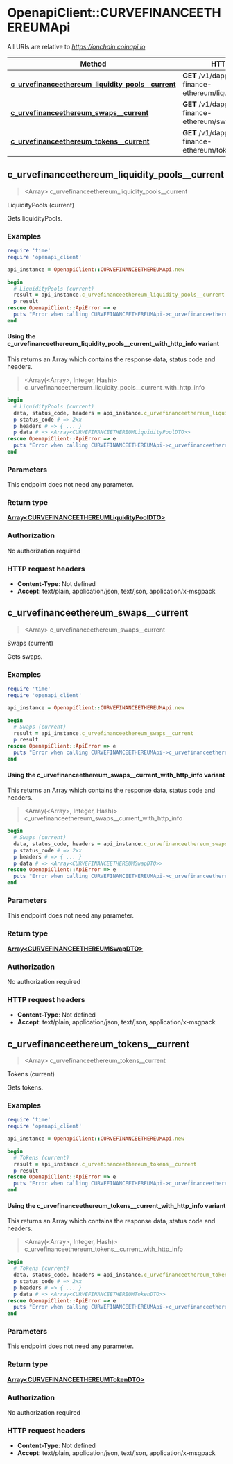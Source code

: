 # OpenapiClient::CURVEFINANCEETHEREUMApi

All URIs are relative to *https://onchain.coinapi.io*

| Method | HTTP request | Description |
| ------ | ------------ | ----------- |
| [**c_urvefinanceethereum_liquidity_pools__current**](CURVEFINANCEETHEREUMApi.md#c_urvefinanceethereum_liquidity_pools__current) | **GET** /v1/dapps/curve-finance-ethereum/liquidityPools/current | LiquidityPools (current) |
| [**c_urvefinanceethereum_swaps__current**](CURVEFINANCEETHEREUMApi.md#c_urvefinanceethereum_swaps__current) | **GET** /v1/dapps/curve-finance-ethereum/swaps/current | Swaps (current) |
| [**c_urvefinanceethereum_tokens__current**](CURVEFINANCEETHEREUMApi.md#c_urvefinanceethereum_tokens__current) | **GET** /v1/dapps/curve-finance-ethereum/tokens/current | Tokens (current) |


## c_urvefinanceethereum_liquidity_pools__current

> <Array<CURVEFINANCEETHEREUMLiquidityPoolDTO>> c_urvefinanceethereum_liquidity_pools__current

LiquidityPools (current)

Gets liquidityPools.

### Examples

```ruby
require 'time'
require 'openapi_client'

api_instance = OpenapiClient::CURVEFINANCEETHEREUMApi.new

begin
  # LiquidityPools (current)
  result = api_instance.c_urvefinanceethereum_liquidity_pools__current
  p result
rescue OpenapiClient::ApiError => e
  puts "Error when calling CURVEFINANCEETHEREUMApi->c_urvefinanceethereum_liquidity_pools__current: #{e}"
end
```

#### Using the c_urvefinanceethereum_liquidity_pools__current_with_http_info variant

This returns an Array which contains the response data, status code and headers.

> <Array(<Array<CURVEFINANCEETHEREUMLiquidityPoolDTO>>, Integer, Hash)> c_urvefinanceethereum_liquidity_pools__current_with_http_info

```ruby
begin
  # LiquidityPools (current)
  data, status_code, headers = api_instance.c_urvefinanceethereum_liquidity_pools__current_with_http_info
  p status_code # => 2xx
  p headers # => { ... }
  p data # => <Array<CURVEFINANCEETHEREUMLiquidityPoolDTO>>
rescue OpenapiClient::ApiError => e
  puts "Error when calling CURVEFINANCEETHEREUMApi->c_urvefinanceethereum_liquidity_pools__current_with_http_info: #{e}"
end
```

### Parameters

This endpoint does not need any parameter.

### Return type

[**Array&lt;CURVEFINANCEETHEREUMLiquidityPoolDTO&gt;**](CURVEFINANCEETHEREUMLiquidityPoolDTO.md)

### Authorization

No authorization required

### HTTP request headers

- **Content-Type**: Not defined
- **Accept**: text/plain, application/json, text/json, application/x-msgpack


## c_urvefinanceethereum_swaps__current

> <Array<CURVEFINANCEETHEREUMSwapDTO>> c_urvefinanceethereum_swaps__current

Swaps (current)

Gets swaps.

### Examples

```ruby
require 'time'
require 'openapi_client'

api_instance = OpenapiClient::CURVEFINANCEETHEREUMApi.new

begin
  # Swaps (current)
  result = api_instance.c_urvefinanceethereum_swaps__current
  p result
rescue OpenapiClient::ApiError => e
  puts "Error when calling CURVEFINANCEETHEREUMApi->c_urvefinanceethereum_swaps__current: #{e}"
end
```

#### Using the c_urvefinanceethereum_swaps__current_with_http_info variant

This returns an Array which contains the response data, status code and headers.

> <Array(<Array<CURVEFINANCEETHEREUMSwapDTO>>, Integer, Hash)> c_urvefinanceethereum_swaps__current_with_http_info

```ruby
begin
  # Swaps (current)
  data, status_code, headers = api_instance.c_urvefinanceethereum_swaps__current_with_http_info
  p status_code # => 2xx
  p headers # => { ... }
  p data # => <Array<CURVEFINANCEETHEREUMSwapDTO>>
rescue OpenapiClient::ApiError => e
  puts "Error when calling CURVEFINANCEETHEREUMApi->c_urvefinanceethereum_swaps__current_with_http_info: #{e}"
end
```

### Parameters

This endpoint does not need any parameter.

### Return type

[**Array&lt;CURVEFINANCEETHEREUMSwapDTO&gt;**](CURVEFINANCEETHEREUMSwapDTO.md)

### Authorization

No authorization required

### HTTP request headers

- **Content-Type**: Not defined
- **Accept**: text/plain, application/json, text/json, application/x-msgpack


## c_urvefinanceethereum_tokens__current

> <Array<CURVEFINANCEETHEREUMTokenDTO>> c_urvefinanceethereum_tokens__current

Tokens (current)

Gets tokens.

### Examples

```ruby
require 'time'
require 'openapi_client'

api_instance = OpenapiClient::CURVEFINANCEETHEREUMApi.new

begin
  # Tokens (current)
  result = api_instance.c_urvefinanceethereum_tokens__current
  p result
rescue OpenapiClient::ApiError => e
  puts "Error when calling CURVEFINANCEETHEREUMApi->c_urvefinanceethereum_tokens__current: #{e}"
end
```

#### Using the c_urvefinanceethereum_tokens__current_with_http_info variant

This returns an Array which contains the response data, status code and headers.

> <Array(<Array<CURVEFINANCEETHEREUMTokenDTO>>, Integer, Hash)> c_urvefinanceethereum_tokens__current_with_http_info

```ruby
begin
  # Tokens (current)
  data, status_code, headers = api_instance.c_urvefinanceethereum_tokens__current_with_http_info
  p status_code # => 2xx
  p headers # => { ... }
  p data # => <Array<CURVEFINANCEETHEREUMTokenDTO>>
rescue OpenapiClient::ApiError => e
  puts "Error when calling CURVEFINANCEETHEREUMApi->c_urvefinanceethereum_tokens__current_with_http_info: #{e}"
end
```

### Parameters

This endpoint does not need any parameter.

### Return type

[**Array&lt;CURVEFINANCEETHEREUMTokenDTO&gt;**](CURVEFINANCEETHEREUMTokenDTO.md)

### Authorization

No authorization required

### HTTP request headers

- **Content-Type**: Not defined
- **Accept**: text/plain, application/json, text/json, application/x-msgpack

